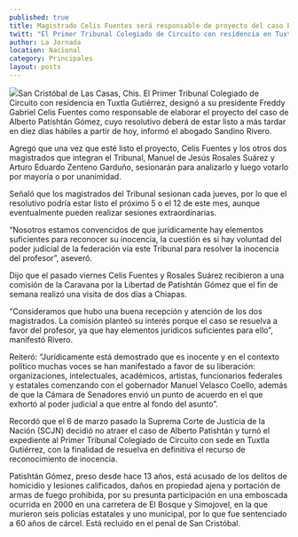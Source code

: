```yaml
---
published: true
title: Magistrado Celis Fuentes será responsable de proyecto del caso Patishtán
twitt: "El Primer Tribunal Colegiado de Circuito con residencia en Tuxtla Gutiérrez agregó que una vez que esté listo el proyecto, Celis Fuentes y los otros dos magistrados sesionarán para analizarlo y luego votarlo por mayoría o por unanimidad."
author: La Jornada
location: Nacional
category: Principales
layout: posts
---
```


![](http://i.imgur.com/8UpMVa0m.jpg)San Cristóbal de Las Casas, Chis. El Primer Tribunal Colegiado de Circuito con residencia en Tuxtla Gutiérrez, designó a su presidente Freddy Gabriel Celis Fuentes como responsable de elaborar el proyecto del caso de Alberto Patishtán Gómez, cuyo resolutivo deberá de estar listo a más tardar en diez días hábiles a partir de hoy, informó el abogado Sandino Rivero.

Agregó que una vez que esté listo el proyecto, Celis Fuentes y los otros dos magistrados que integran el Tribunal, Manuel de Jesús Rosales Suárez y Arturo Eduardo Zenteno Garduño, sesionarán para analizarlo y luego votarlo por mayoría o por unanimidad.

Señaló que los magistrados del Tribunal sesionan cada jueves, por lo que el resolutivo podría estar listo el próximo 5 o el 12 de este mes, aunque eventualmente pueden realizar sesiones extraordinarias.

“Nosotros estamos convencidos de que jurídicamente hay elementos suficientes para reconocer su inocencia, la cuestión es si hay voluntad del poder judicial de la federación vía este Tribunal para resolver la inocencia del profesor”, aseveró.

Dijo que el pasado viernes Celis Fuentes y Rosales Suárez recibieron a una comisión de la Caravana por la Libertad de Patishtán Gómez que el fin de semana realizó una visita de dos días a Chiapas.

“Consideramos que hubo una buena recepción y atención de los dos magistrados. La comisión planteó su interés porque el caso se resuelva a favor del profesor, ya que hay elementos jurídicos suficientes para ello”, manifestó Rivero.

Reiteró: “Jurídicamente está demostrado que es inocente y en el contexto político muchas voces se han manifestado a favor de su liberación: organizaciones, intelectuales, académicos, artistas, funcionarios federales y estatales comenzando con el gobernador Manuel Velasco Coello, además de que la Cámara de Senadores envió un punto de acuerdo en el que exhortó al poder judicial a que entre al fondo del asunto”.

Recordó que el 6 de marzo pasado la Suprema Corte de Justicia de la Nación (SCJN) decidió no atraer el caso de Alberto Patishtán y turnó  el expediente al Primer Tribunal Colegiado de Circuito con sede en Tuxtla Gutiérrez, con la finalidad de resuelva en definitiva el recurso de reconocimiento de inocencia.

Patishtán Gómez, preso desde hace 13 años, está acusado de los delitos de homicidio y lesiones calificados, daños en propiedad ajena y portación de armas de fuego prohibida, por su presunta participación en una emboscada ocurrida en 2000 en una carretera de El Bosque y Simojovel, en la que murieron seis policías estatales y uno municipal, por lo que fue sentenciado a 60 años de cárcel. Está recluido en el penal de San Cristóbal.
